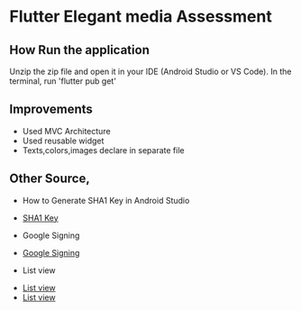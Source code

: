 # Flutter Elegant media Assessment

## How Run the application

Unzip the zip file and open it in your IDE (Android Studio or VS Code). In the terminal, run 'flutter pub get'

## Improvements
  * Used MVC Architecture 
  * Used reusable widget
  * Texts,colors,images declare in separate file


## Other Source,
* How to Generate SHA1 Key in Android Studio
- [SHA1 Key](https://youtu.be/WJm63i0jj0c)
* Google Signing
- [Google Signing](https://firebase.flutter.dev/docs/auth/social/)
* List view
- [List view](https://stackoverflow.com/questions/73864080/how-to-fetch-data-from-rest-api-and-display-on-listview-flutter)
- [List view](https://medium.com/@ashishpimpre/how-to-fetch-data-from-an-api-and-display-it-in-listview-in-flutter-770863f85959)

